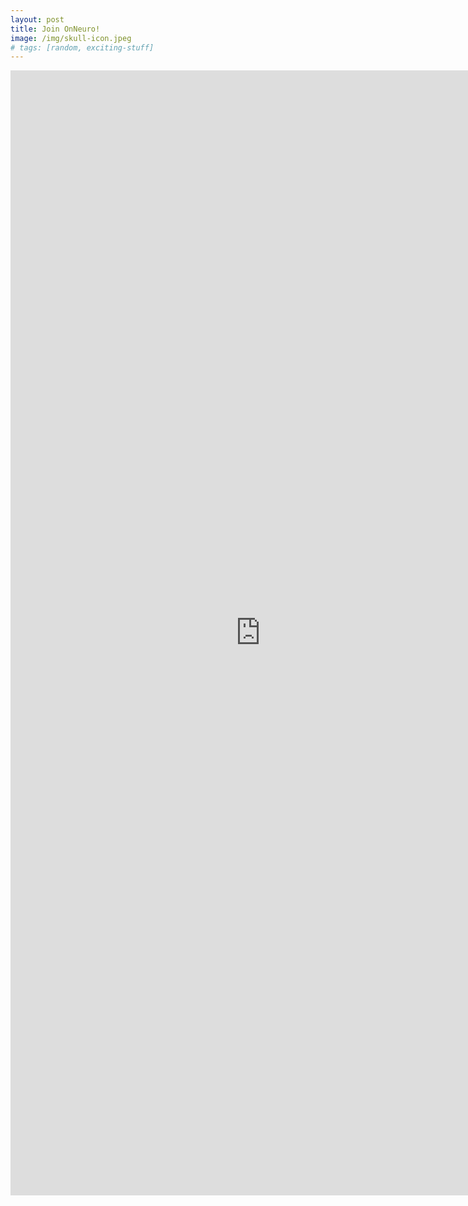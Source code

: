 ```yaml
---
layout: post
title: Join OnNeuro!
image: /img/skull-icon.jpeg
# tags: [random, exciting-stuff]
---
```


<iframe src="https://docs.google.com/forms/d/e/1FAIpQLSfeVhleFNMynb7fK6rFBltAB8oaQphgB21oFMfPjuRD2gdBvA/viewform?embedded=true" width="800" height="1800" frameborder="0" marginheight="0" marginwidth="0">Loading...</iframe>
